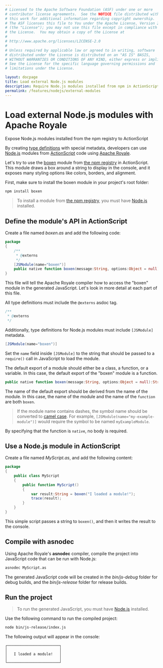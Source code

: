 ```yaml
---
# Licensed to the Apache Software Foundation (ASF) under one or more
# contributor license agreements.  See the NOTICE file distributed with
# this work for additional information regarding copyright ownership.
# The ASF licenses this file to You under the Apache License, Version 2.0
# (the "License"); you may not use this file except in compliance with
# the License.  You may obtain a copy of the License at
# 
# http://www.apache.org/licenses/LICENSE-2.0
# 
# Unless required by applicable law or agreed to in writing, software
# distributed under the License is distributed on an "AS IS" BASIS,
# WITHOUT WARRANTIES OR CONDITIONS OF ANY KIND, either express or implied.
# See the License for the specific language governing permissions and
# limitations under the License.

layout: docpage
title: Load external Node.js modules
description: Require Node.js modules installed from npm in ActionScript and Apache Royale
permalink: /features/nodejs/external-modules
---
```


# Load external Node.js modules with Apache Royale

Expose Node.js modules installed from the npm registry to ActionScript

By creating [type definitions](features/externs) with special metadata, developers can use [Node.js](features/nodejs) modules from [ActionScript](features/as3) code using [Apache Royale](https://royale.apache.org/).

Let's try to use the [boxen](https://www.npmjs.com/package/boxen) module from [the npm registry](https://www.npmjs.com/) in ActionScript. This module draws a box around a string to display in the console, and it exposes many styling options like colors, borders, and alignment.

First, make sure to install the boxen module in your project's root folder:

```sh
npm install boxen
```

> To install a module from [the npm registry](https://www.npmjs.com/), you must have [Node.js](https://nodejs.org/) installed.

## Define the module's API in ActionScript

Create a file named *boxen.as* and add the following code:

```actionscript
package
{
    /**
     * @externs
     */
    [JSModule(name="boxen")]
    public native function boxen(message:String, options:Object = null):String;
}
```

This file will tell the Apache Royale compiler how to access the "boxen" module in the generated JavaScript. Let's look in more detail at each part of this file.

All type definitions must include the `@externs` asdoc tag.


```actionscript
/**
 * @externs
 */
```

Additionally, type definitions for Node.js modules must include `[JSModule]` metadata.

```actionscript
[JSModule(name="boxen")]
```

Set the `name` field inside `[JSModule]` to the string that should be passed to a `require()` call in JavaScript to load the module.

The default export of a module should either be a class, a function, or a variable. In this case, the default export of the "boxen" module is a function.

```actionscript
public native function boxen(message:String, options:Object = null):String;
```

The name of the default export should be derived from the name of the module. In this case, the name of the module and the name of the `function` are both `boxen`.

> If the module name contains dashes, the symbol name should be converted to [camel case](https://en.wikipedia.org/wiki/Camel_case). For example, `[JSModule(name="my-example-module")]` would require the symbol to be named `myExampleModule`.

By specifying that the function is `native`, no body is required.

## Use a Node.js module in ActionScript

Create a file named *MyScript.as*, and add the following content:

```actionscript
package
{
    public class MyScript
    {
        public function MyScript()
        {
            var result:String = boxen("I loaded a module!");
            trace(result);
        }
    }
}
```

This simple script passes a string to `boxen()`, and then it writes the result to the console.

## Compile with asnodec

Using Apache Royale's **asnodec** compiler, compile the project into JavaScript code that can be run with Node.js:

```sh
asnodec MyScript.as
```

The generated JavaScript code will be created in the *bin/js-debug* folder for debug builds, and the *bin/js-release* folder for release builds.

## Run the project

> To run the generated JavaScript, you must have [Node.js](https://nodejs.org/) installed.

Use the following command to run the compiled project:

```sh
node bin/js-release/index.js
```

The following output will appear in the console:

```
┌────────────────────────┐
│                        │
│   I loaded a module!   │
│                        │
└────────────────────────┘
```